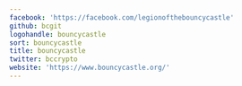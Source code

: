 ```yaml
---
facebook: 'https://facebook.com/legionofthebouncycastle'
github: bcgit
logohandle: bouncycastle
sort: bouncycastle
title: bouncycastle
twitter: bccrypto
website: 'https://www.bouncycastle.org/'
---
```

